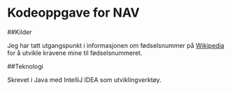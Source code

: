 # Kodeoppgave for NAV

##Kilder

Jeg har tatt utgangspunkt i informasjonen om fødselsnummer på [Wikipedia](https://no.wikipedia.org/wiki/F%C3%B8dselsnummer)
for å utvikle kravene mine til fødselsnummeret.

##Teknologi

Skrevet i Java med IntelliJ IDEA som utviklingverktøy.  